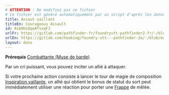 ```yaml
---
# ATTENTION : Ne modifiez pas ce fichier
# Ce fichier est généré automatiquement par un script d'après les données du module Foundry VTT officiel et de sa traduction
title: Assaut vaillant
titleEn: Courageous Assault
id: Asb0UsQqeATsxqFJ
urlFr: https://gitlab.com/pathfinder-fr/foundryvtt-pathfinder2-fr/-/blob/master/data/feats/Asb0UsQqeATsxqFJ.htm
urlEn: https://gitlab.com/hooking/foundry-vtt---pathfinder-2e/-/blob/master/packs/data/feats.db/courageous-assault.json
layout: dons
---
```

**Prérequis** [Combattante (Muse de barde)](../capacité-classe/muse---combattant.html)

Par un cri puissant, vous pouvez inciter un allié à attaquer.

Si votre prochaine action consiste à lancer le tour de magie de composition [Inspiration vaillante](../sorts/inspiration-vaillante.html), un allié qui obtient le bonus de statut du sort peut immédiatement utiliser une réaction pour porter une [Frappe](../actions/frapper.html) de mêlée.
